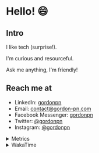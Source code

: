 # Hello! 😄

## Intro

I like tech (surprise!).

I'm curious and resourceful.

Ask me anything, I'm friendly!

## Reach me at

- LinkedIn: [gordonpn](https://www.linkedin.com/in/gordonpn/)
- Email: [contact@gordon-pn.com](mailto:contact@gordon-pn.com)
- Facebook Messenger: [gordonpn](https://www.messenger.com/t/Gordonpn)
- Twitter: [@gordonpn](https://twitter.com/Gordonpn)
- Instagram: [@gordonpn](https://www.instagram.com/gordonpn/)

<details>
  <summary>Metrics</summary>

  <img align="center" src="https://github.com/gordonpn/gordonpn/blob/master/github-metrics.svg" alt="GitHub Metrics">

</details>

<details>
  <summary>WakaTime</summary>

  <!--START_SECTION:waka-->
📊 **This Week I Spent My Time On** 

```text
💬 Programming Languages: 
TypeScript               4 hrs 20 mins       ███████████░░░░░░░░░░░░░░   43.20 % 
Java                     2 hrs 52 mins       ███████░░░░░░░░░░░░░░░░░░   28.56 % 
Bash                     1 hr 22 mins        ███░░░░░░░░░░░░░░░░░░░░░░   13.71 % 
JSON                     44 mins             ██░░░░░░░░░░░░░░░░░░░░░░░   07.34 % 
Text                     19 mins             █░░░░░░░░░░░░░░░░░░░░░░░░   03.20 % 

🔥 Editors: 
Intellijidea             8 hrs 21 mins       █████████████████████░░░░   83.09 % 
VS Code                  1 hr 42 mins        ████░░░░░░░░░░░░░░░░░░░░░   16.91 % 
```


 Last Updated on 14/05/2024 10:21:45 UTC
<!--END_SECTION:waka-->
</details>
